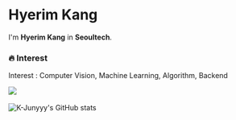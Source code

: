 
# Hyerim Kang

I'm **Hyerim Kang** in **Seoultech**.<p>
  
### 🔥 Interest 
Interest : Computer Vision, Machine Learning, Algorithm, Backend
  
<img src="https://img.shields.io/badge/C-00599C?style=flat-square&logo=C&logoColor=white"/>

<img sre="https://img.shields.io/badge/-intstargram-yellowgreen"/>
  
  
![K-Junyyy's GitHub stats](https://github-readme-stats.vercel.app/api?username=K-Junyyy&show_icons=true&theme=dark)   
